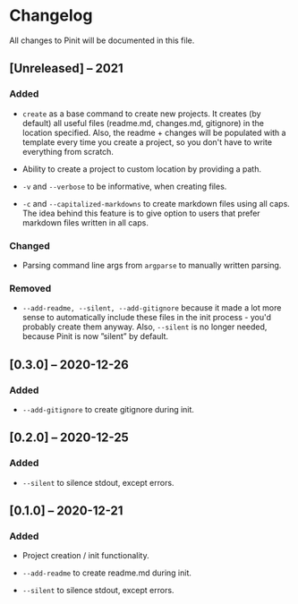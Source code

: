# Changelog

All changes to Pinit will be documented in this file.

## [Unreleased] – 2021

### Added

- `create` as a base command to create new
  projects.  It creates (by default) all useful
  files (readme.md, changes.md, gitignore) in
  the location specified.  Also, the readme +
  changes will be populated with a template
  every time you create a project, so you don't
  have to write everything from scratch.

- Ability to create a project to custom
  location by providing a path.

- `-v` and `--verbose` to be informative, when
  creating files.

- `-c` and `--capitalized-markdowns` to create
  markdown files using all caps. The idea
  behind this feature is to give option to
  users that prefer markdown files written in
  all caps.

### Changed

- Parsing command line args from `argparse` to
  manually written parsing.

### Removed

- `--add-readme, --silent, --add-gitignore`
  because it made a lot more sense to
  automatically include these files in the init
  process - you'd probably create them anyway.
  Also, `--silent` is no longer needed, because
  Pinit is now ”silent” by default.

## [0.3.0] – 2020-12-26

### Added

- `--add-gitignore` to create gitignore during init.

## [0.2.0] – 2020-12-25

### Added

- `--silent` to silence stdout, except errors.

## [0.1.0] – 2020-12-21

### Added

- Project creation / init functionality.

- `--add-readme` to create readme.md during init.

- `--silent` to silence stdout, except errors.
